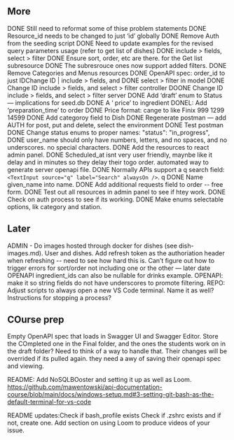 ## More

DONE Still need to reformat some of thise problem statements
DONE Resource_id needs to be changed to just ‘id’ globally
DONE Remove Auth from the seeding script
DONE Need to update examples for the revised query parameters usage (refer to get list of dishes)
DONE include > fields, select > filter
DONE Ensure sort, order, etc are there. for the Get list subresource
DONE The subresrouce ones now support added filters.
DONE Remove Categories and Menus resources
DONE OpenAPI spec: order_id to just IDChange ID | include > fields, and DONE select > filter in model
DONE Change ID include > fields, and select > filter controller
DOONE Change ID include > fields, and select > filter server
DONE Add ‘draft’ enum to Status — implications for seed.db
DONE A ‘ price’ to ingredient
DONEL: Add ‘preparation_time’ to order
DONE Price format: cange to like Finix 999 1299 14599
DONE Add categoroy field to Dish
DONE Regenerate postman — add AUTH for post, put and delete, select the environment
DONE Test postman
DONE Change status enums to proper names: "status": "in_progress",
DONE user_name should only have numbers, letters, and no spaces, and no underscores. no special characters.
DONE Add the resources to react admin panel.
DONE Scheduled_at isnt very user friendly, maynbe like it delay and in minutes so they delay their togo order.
automated way to generate server openapi file.
DONE Normally APIs support a q search field: `<TextInput source="q" label="Search" alwaysOn />`. q
DONE Name given_name into name.
DONE Add additional requests field to order -- free form.
DONE Test out all resources in admin panel to see if htey work.
DONE Check on auth process to see if its working.
DONE Make enums selectable options, lik category and station.

## Later

ADMIN - Do images hosted through docker for dishes (see dish-images.md). User and dishes.
Add refresh token as the authoriation header when refreshing -- need to see how hard this is.
Can’t figure out how to trigger errors for sort/order not including one or the other — later date
OPENAPI ingredient_ids can also be nullable for drinks example.
OPENAPI: make it so string fields do not have underscores to promote filtering.
REPO: Adjust scripts to always open a new VS Code terminal. Name it as well? Instructions for stopping a process?

## COurse prep

Empty OpenAPI spec that loads in Swagger UI and Swagger Editor. Store the COmpleted one in the Final folder, and the ones the students work on in the draft folder? Need to think of a way to handle that. Their changes will be overrided if its pulled again. they need a awy of saving their openapi spec and viewing.

README:
Add NoSQLBOoster and setting it up as well as Loom.
https://github.com/mawentowski/api-documentation-course/blob/main/docs/windows-setup.md#3-setting-git-bash-as-the-default-terminal-for-vs-code

README updates:Check if bash_profile exists
Check if .zshrc exists and if not, create one.
Add section on using Loom to produce videos of your issue.
